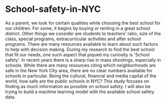 # School-safety-in-NYC

As a parent, we look for certain qualities while choosing the best school for our children. For some, it begins by buying or renting in a great school district. Other things we consider are students to teachers’ ratio, size of the class, special programs, extracurricular activities and after school programs. There are many resources available to learn about such factors to help with decision making. During my research to find the best school that fit our needs, one such aspect that piqued my curiosity is 'School safety'. In recent years there is a sharp rise in mass shootings, especially in schools. While there are many resources citing which neighborhoods are safe in the New York City area, there are no clear numbers available for schools in particular. Being the cultural, financial and media capital of the world, how safe are the public schools in NYC? This study focuses on finding as much information as possible on school safety. I will also be trying to build a machine learning model with the available school safety data.

